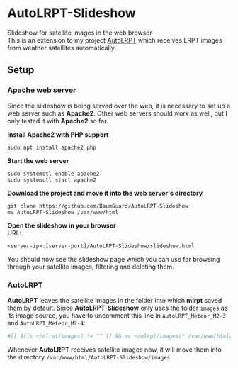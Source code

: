 # AutoLRPT-Slideshow
Slideshow for satellite images in the web browser<br />
This is an extension to my project [AutoLRPT](https://github.com/BaumGuard/AutoLRPT) which receives LRPT images from weather satellites automatically.

## Setup
### Apache web server
Since the slideshow is being served over the web, it is necessary to set up a web server such as **Apache2**. Other web servers should work as well, but I only tested it with **Apache2** so far.<br />

**Install Apache2 with PHP support**
```
sudo apt install apache2 php
```
**Start the web server**
```
sudo systemctl enable apache2
sudo systemctl start apache2
```
**Download the project and move it into the web server's directory**
```
git clone https://github.com/BaumGuard/AutoLRPT-Slideshow
mv AutoLRPT-Slideshow /var/www/html
```

**Open the slideshow in your browser**<br />
URL:
```
<server-ip>:[server-port]/AutoLRPT-Slideshow/slideshow.html
```

You should now see the slideshow page which you can use for browsing through your satellite images, filtering and deleting them.

### AutoLRPT
**AutoLRPT** leaves the satellite images in the folder into which **mlrpt** saved them by default. Since **AutoLRPT-Slideshow** only uses the folder `images` as its image source, you have to uncomment this line in `AutoLRPT_Meteor_M2-3` and `AutoLRPT_Meteor_M2-4`:
```Bash
#[[ $(ls ~/mlrpt/images) != "" ]] && mv ~/mlrpt/images/* /var/www/html/AutoLRPT-Slideshow/images
```

Whenever **AutoLRPT** receives satellite images now, it will move them into the directory `/var/www/html/AutoLRPT-Slideshow/images`
